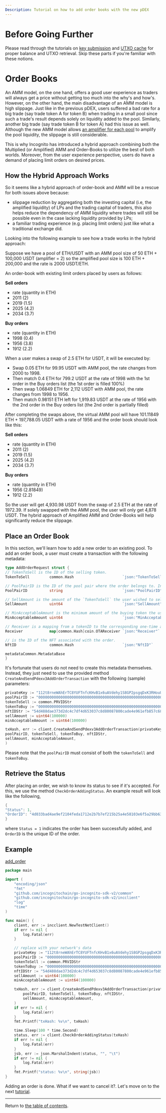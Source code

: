 ```yaml
---
Description: Tutorial on how to add order books with the new pDEX
---
```


# Before Going Further

Please read through the tutorials on [key submission](../accounts/submit_key.md)
and [UTXO cache](../accounts/utxo_cache.md) for proper balance and UTXO retrieval. Skip these parts if you're familiar
with these notions.

# Order Books
An AMM model, on the one hand, offers a good user experience as traders will always get a price without getting too much into the why's and how's.
However, on the other hand, the main disadvantage of an AMM model is high slippage. Just like in the previous pDEX,
users suffered a bad rate for a big trade (say trade token A for token B) when trading in a small pool since such a trade's result
depends solely on liquidity added to the pool. Similarly, another big trade (say trade token B for token A) had this issue as well.
Although the new AMM model allows [an amplifier for each pool](./contribute.md) to amplify the pool liquidity, the slippage is still considerable.

This is why Incognito has introduced a hybrid approach combining both the Multiplied (or Amplified) AMM and Order-Books to utilize
the best of both worlds. Moreover, from the user experience perspective, users do have a demand of placing limit orders on desired prices.

## How the Hybrid Approach Works
So it seems like a hybrid approach of order-book and AMM will be a rescue for both issues above because:
- slippage reduction by aggregating both the investing capital (i.e, the amplified liquidity) of LPs and the trading capital of traders, this also helps reduce the dependency of AMM liquidity where trades will still be possible even in the case lacking liquidity provided by LPs;
- a familiar trading experience (e.g. placing limit orders) just like what a traditional exchange did.

Looking into the following example to see how a trade works in the hybrid approach:

Suppose we have a pool of ETH/USDT with an AMM pool size of 50 ETH + 100,000 USDT (amplifier = 2) so the amplified pool size is 100 ETH + 200,000 and the rate is 2000 USDT/ETH.

An order-book with existing limit orders placed by users as follows:

**Sell orders**
- rate (quantity in ETH)
- 2011 (2)
- 2019 (1.5)
- 2025 (4.2)
- 2034 (3.7)

**Buy orders**
- rate (quantity in ETH)
- 1998 (0.4)
- 1956 (3.8)
- 1912 (2.2)

When a user makes a swap of 2.5 ETH for USDT, it will be executed by:

* Swap 0.05 ETH for 99.95 USDT with AMM pool, the rate changes from 2000 to 1998.
* Then match 0.4 ETH for 799.2 USDT at the rate of 1998 with the 1st order in the Buy orders list (the 1st order is filled 100%)
* Then swap 1.06849 ETH for 2,112 USDT with AMM pool, the rate changes from 1998 to 1956.
* Then match 0.98151 ETH left for 1,919.83 USDT at the rate of 1956 with the 2nd order in the Buy orders list (the 2nd order is partially filled)

After completing the swaps above, the virtual AMM pool will have 101.11849 ETH + 197,788.05 USDT with a rate of 1956 and the order book should look like this:

**Sell orders**
- rate (quantity in ETH)
- 2011 (2)
- 2019 (1.5)
- 2025 (4.2)
- 2034 (3.7)

**Buy orders**
- rate (quantity in ETH)
- 1956 (2.81849)
- 1912 (2.2)

So the user will get 4,930.98 USDT from the swap of 2.5 ETH at the rate of 1972.39. If solely swapped with the AMM pool, the user will only get 4,878 USDT. The hybrid approach of Amplified AMM and Order-Books will help significantly reduce the slippage.

## Place an Order Book
In this section, we'll learn how to add a new order to an existing pool. To add an order book, a user must create a transaction with the following metadata:
```go
type AddOrderRequest struct {
// TokenToSell is the ID of the selling token.
TokenToSell         common.Hash                      `json:"TokenToSell"`

// PoolPairID is the ID of the pool pair where the order belongs to. In Incognito, an order book is subject to a specific pool.
PoolPairID          string                           `json:"PoolPairID"`

// SellAmount is the amount of the `TokenToSell` the user wished to sell.
SellAmount          uint64                           `json:"SellAmount"`

// MinAcceptableAmount is the minimum amount of the buying token the user wished to receive.
MinAcceptableAmount uint64                           `json:"MinAcceptableAmount"`

// Receiver is a mapping from a tokenID to the corresponding one-time address for receiving back the funds (different OTAs for different tokens).
Receiver            map[common.Hash]coin.OTAReceiver `json:"Receiver"`

// is the ID of the NFT associated with the order.
NftID               common.Hash                      `json:"NftID"`

metadataCommon.MetadataBase
}
```

It's fortunate that users do not need to create this metadata themselves. Instead, they just need to use the provided method
`CreateAndSendPdexv3AddOrderTransaction` with the following (sample) parameters:
```go
privateKey := "112t8rneWAhErTC8YUFTnfcKHvB1x6uAVdehy1S8GP2psgqDxK3RHouUcd69fz88oAL9XuMyQ8mBY5FmmGJdcyrpwXjWBXRpoWwgJXjsxi4j"
poolPairID := "0000000000000000000000000000000000000000000000000000000000000004-00000000000000000000000000000000000000000000000000000000000115d7-0868e6a074566d77c2ebdce49949352efbe69b0eda7da839bfc8985e7ed300f2"
tokenToSell := common.PRVIDStr
tokenToBuy := "00000000000000000000000000000000000000000000000000000000000115d7"
nftIDStr := "54d488dae373d2dc4c7df4d653037c8d80087800cade4e961efb857c68b91a22"
sellAmount := uint64(100000)
minAcceptableAmount := uint64(100000)

txHash, err := client.CreateAndSendPdexv3AddOrderTransaction(privateKey,
poolPairID, tokenToSell, tokenToBuy, nftIDStr,
sellAmount, minAcceptableAmount,
)
```
Please note that the `poolPairID` must consist of both the `tokenToSell` and `tokenToBuy`.

## Retrieve the Status
After placing an order, we wish to know its status to see if it's accepted. For this, we use the method `CheckOrderAddingStatus`. An example result will look like the following,
```go
{
"Status": 1,
"OrderID": "4d033bad4ae9ef2104feda1712e2b7b7ef215b25a4e58103e6f5a29bb63fd387"
}
```
where `Status = 1` indicates the order has been successfully added, and `OrderID` is the unique ID of the order.

## Example
[add_order](../../code/pdex/ob_add/add_order.go)

```go
package main

import (
	"encoding/json"
	"fmt"
	"github.com/incognitochain/go-incognito-sdk-v2/common"
	"github.com/incognitochain/go-incognito-sdk-v2/incclient"
	"log"
	"time"
)

func main() {
	client, err := incclient.NewTestNetClient()
	if err != nil {
		log.Fatal(err)
	}

	// replace with your network's data
	privateKey := "112t8rneWAhErTC8YUFTnfcKHvB1x6uAVdehy1S8GP2psgqDxK3RHouUcd69fz88oAL9XuMyQ8mBY5FmmGJdcyrpwXjWBXRpoWwgJXjsxi4j"
	poolPairID := "0000000000000000000000000000000000000000000000000000000000000004-00000000000000000000000000000000000000000000000000000000000115d7-0868e6a074566d77c2ebdce49949352efbe69b0eda7da839bfc8985e7ed300f2"
	tokenToSell := common.PRVIDStr
	tokenToBuy := "00000000000000000000000000000000000000000000000000000000000115d7"
	nftIDStr := "54d488dae373d2dc4c7df4d653037c8d80087800cade4e961efb857c68b91a22"
	sellAmount := uint64(100000)
	minAcceptableAmount := uint64(100000)

	txHash, err := client.CreateAndSendPdexv3AddOrderTransaction(privateKey,
		poolPairID, tokenToSell, tokenToBuy, nftIDStr,
		sellAmount, minAcceptableAmount,
	)
	if err != nil {
		log.Fatal(err)
	}
	fmt.Printf("txHash: %v\n", txHash)

	time.Sleep(100 * time.Second)
	status, err := client.CheckOrderAddingStatus(txHash)
	if err != nil {
		log.Fatal(err)
	}
	jsb, err := json.MarshalIndent(status, "", "\t")
	if err != nil {
		log.Fatal(err)
	}
	fmt.Printf("status: %v\n", string(jsb))
}
```

Adding an order is done. What if we want to cancel it?. Let's move on to the next [tutorial](./ob_cancel.md).

---
Return to [the table of contents](../../../README.md).
